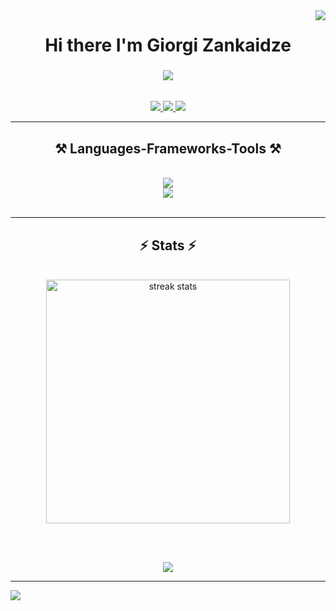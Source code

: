 <img align="right" src="https://visitor-badge.laobi.icu/badge?page_id=GiorgiZankaidze.GiorgiZankaidze" />

<h1 align="center">
    Hi there I'm Giorgi Zankaidze
</h1>

<h3 align="center"><img align="center" src="https://readme-typing-svg.herokuapp.com/?font=Righteous&size=25&center=true&vCenter=true&width=900&height=70&duration=4000&lines=A+passionate+software+developer+from+Georgia!+"></h3>

<br/>
 
<div align="center"> 
  <a href="mailto:giorgizanqaidzeofficial@gmail.com">
    <img src="https://img.shields.io/badge/Gmail-333333?style=for-the-badge&logo=gmail&logoColor=red" />
  </a>
  <a href="https://www.linkedin.com/in/giorgi-zankaidze-975b3a243/" target="_blank">
    <img src="https://img.shields.io/badge/LinkedIn-0077B5?style=for-the-badge&logo=linkedin&logoColor=white" target="_blank" />
  </a>
  <a href="https://GiorgiZankaidze.github.io" target="_blank">
     <img src="https://img.shields.io/badge/Portfolio-FF5722?style=for-the-badge&logo=todoist&logoColor=white" target="_blank" /> <!-- sqlite, safari, google-chrome are other good icon options -->
  </a>
</div>

 <hr/>
 
<h2 align="center">⚒️ Languages-Frameworks-Tools ⚒️</h2>
<br/>
<div align="center">
    <img src="https://skillicons.dev/icons?i=javascript,typescript,vue,react,angular,php,laravel,nodejs,express,mysql,firebase,mongodb" /><br>
    <img src="https://skillicons.dev/icons?i=html,css,bootstrap,tailwind,figma,git,github,linux" />
</div>

<br/>

<hr/>

<h2 align="center">⚡ Stats ⚡</h2>
<br>
<div align=center>
  <img width=390 src="https://streak-stats.demolab.com/?user=GiorgiZanqaidze&count_private=true&theme=react&border_radius=10" alt="streak stats"/>
  <br/>
</div>

<br/><br/>

<div align=center>
<img src="https://github-readme-stats.vercel.app/api/top-langs/?username=GiorgiZanqaidze">
</div>

<hr/>

<div>
    <img src="https://readme-typing-svg.herokuapp.com/?font=Righteous&size=25&center=true&vCenter=true&width=500&height=70&duration=4000&lines=Thanks+for+visiting!+✌️;+Shoot+me+a+message+on+Linkedin!;I'm+always+down+to+collab+:)">
</div>

<br/>
